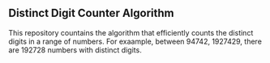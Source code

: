 ## Distinct Digit Counter Algorithm
This repository countains the algorithm that efficiently counts the distinct digits in a range of numbers.
For exaample, between 94742, 1927429, there are 192728 numbers with distinct digits.
